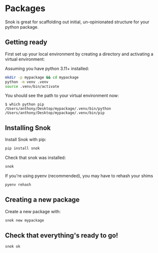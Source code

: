 # Packages

Snok is great for scaffolding out initial, un-opinionated structure for your python package.

## Getting ready

First set up your local environment by creating a directory and activating a virtual environment:

Assuming you have python 3.11+ installed:

```sh
mkdir -p mypackage && cd mypackage
python -m venv .venv
source .venv/bin/activate
```

You should see the path to your virtual environment now:

```
$ which python pip
/Users/anthony/Desktop/mypackage/.venv/bin/python
/Users/anthony/Desktop/mypackage/.venv/bin/pip
```

## Installing Snok

Install Snok with pip:

```sh
pip install snok
```

Check that snok was installed:

```sh
snok
```

If you're using pyenv (recommended), you may have to rehash your shims

```sh
pyenv rehash
```

## Creating a new package

Create a new package with:

```sh
snok new mypackage
```

## Check that everything's ready to go!

```sh
snok ok
```
